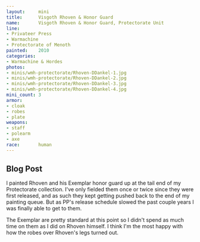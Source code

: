 ```yaml
---
layout:     mini
title:      Visgoth Rhoven & Honor Guard
name:       Visgoth Rhoven & Honor Guard, Protectorate Unit
line:       
- Privateer Press
- Warmachine
- Protectorate of Menoth
painted:    2010
categories:
- Warmachine & Hordes
photos:
- minis/wmh-protectorate/Rhoven-DDankel-1.jpg
- minis/wmh-protectorate/Rhoven-DDankel-2.jpg
- minis/wmh-protectorate/Rhoven-DDankel-3.jpg
- minis/wmh-protectorate/Rhoven-DDankel-4.jpg
mini_count: 3
armor:
- cloak
- robes
- plate
weapons: 
- staff
- polearm
- axe
race:       human
---
```


## Blog Post
I painted Rhoven and his Exemplar honor guard up at the tail end of my Protectorate collection. I've only fielded them once or twice since they were first released, and as such they kept getting pushed back to the end of my painting queue. But as PP's release schedule slowed the past couple years I was finally able to get to them.  
 
The Exemplar are pretty standard at this point so I didn't spend as much time on them as I did on Rhoven himself. I think I'm the most happy with how the robes over Rhoven's legs turned out.